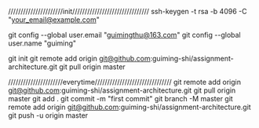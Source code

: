 //////////////////////init///////////////////////////////
ssh-keygen -t rsa -b 4096 -C "your_email@example.com"  

  git config --global user.email "guimingthu@163.com"
  git config --global user.name "guiming"

git init
git remote add origin git@github.com:guiming-shi/assignment-architecture.git
git pull origin master

//////////////////////everytime///////////////////////////////
git remote add origin git@github.com:guiming-shi/assignment-architecture.git
git pull origin master
git add .
git commit -m "first commit"
git branch -M master
git remote add origin git@github.com:guiming-shi/assignment-architecture.git
git push -u origin master
                



